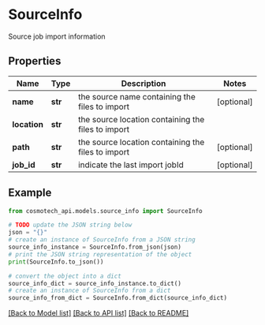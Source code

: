 # SourceInfo

Source job import information

## Properties

Name | Type | Description | Notes
------------ | ------------- | ------------- | -------------
**name** | **str** | the source name containing the files to import | [optional] 
**location** | **str** | the source location containing the files to import | 
**path** | **str** | the source location containing the files to import | [optional] 
**job_id** | **str** | indicate the last import jobId | [optional] 

## Example

```python
from cosmotech_api.models.source_info import SourceInfo

# TODO update the JSON string below
json = "{}"
# create an instance of SourceInfo from a JSON string
source_info_instance = SourceInfo.from_json(json)
# print the JSON string representation of the object
print(SourceInfo.to_json())

# convert the object into a dict
source_info_dict = source_info_instance.to_dict()
# create an instance of SourceInfo from a dict
source_info_from_dict = SourceInfo.from_dict(source_info_dict)
```
[[Back to Model list]](../README.md#documentation-for-models) [[Back to API list]](../README.md#documentation-for-api-endpoints) [[Back to README]](../README.md)



